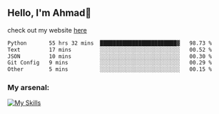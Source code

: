 
## Hello, I'm Ahmad👋

check out my website [here](https://ahmadalwi.com/)

<!--START_SECTION:waka-->

```txt
Python       55 hrs 32 mins  ████████████████████████▓   98.73 %
Text         17 mins         ░░░░░░░░░░░░░░░░░░░░░░░░░   00.52 %
JSON         10 mins         ░░░░░░░░░░░░░░░░░░░░░░░░░   00.30 %
Git Config   9 mins          ░░░░░░░░░░░░░░░░░░░░░░░░░   00.29 %
Other        5 mins          ░░░░░░░░░░░░░░░░░░░░░░░░░   00.15 %
```

<!--END_SECTION:waka-->

### My arsenal:

[![My Skills](https://skillicons.dev/icons?i=js,ts,py,go,react,nextjs,svelte,nodejs,django,tailwind,html,css,sass,firebase,mongodb,postgres,mysql,redis,git,github,docker,vscode,figma,godot)](https://skillicons.dev)
